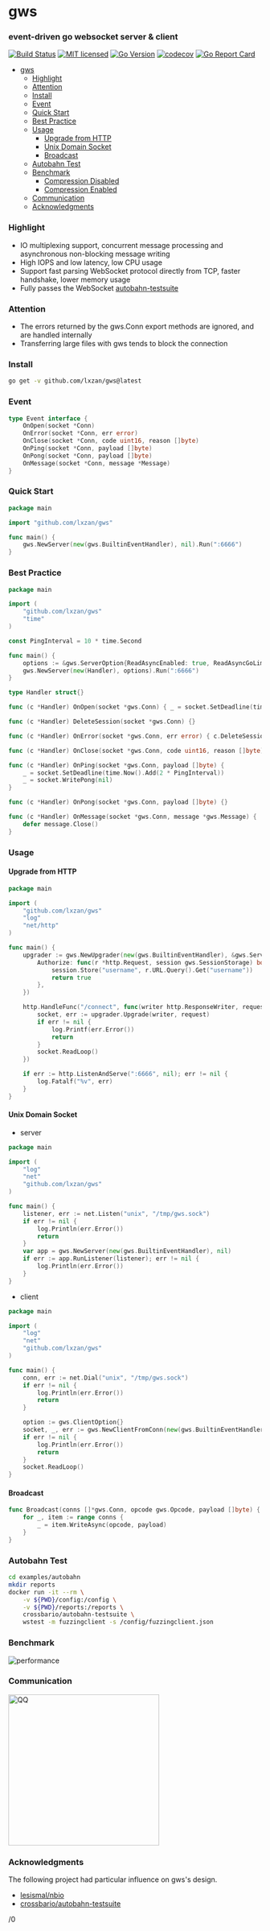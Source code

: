 # gws

### event-driven go websocket server & client

[![Build Status][1]][2] [![MIT licensed][3]][4] [![Go Version][5]][6] [![codecov][7]][8] [![Go Report Card][9]][10]

[1]: https://github.com/lxzan/gws/workflows/Go%20Test/badge.svg?branch=master

[2]: https://github.com/lxzan/gws/actions?query=branch%3Amaster

[3]: https://img.shields.io/badge/license-MIT-blue.svg

[4]: LICENSE

[5]: https://img.shields.io/badge/go-%3E%3D1.18-30dff3?style=flat-square&logo=go

[6]: https://github.com/lxzan/gws

[7]: https://codecov.io/github/lxzan/gws/branch/master/graph/badge.svg?token=DJU7YXWN05

[8]: https://app.codecov.io/gh/lxzan/gws

[9]: https://goreportcard.com/badge/github.com/lxzan/gws

[10]: https://goreportcard.com/report/github.com/lxzan/gws

- [gws](#gws)
	- [Highlight](#highlight)
	- [Attention](#attention)
	- [Install](#install)
	- [Event](#event)
	- [Quick Start](#quick-start)
	- [Best Practice](#best-practice)
	- [Usage](#usage)
		- [Upgrade from HTTP](#upgrade-from-http)
		- [Unix Domain Socket](#unix-domain-socket)
		- [Broadcast](#broadcast)
	- [Autobahn Test](#autobahn-test)
	- [Benchmark](#benchmark)
		- [Compression Disabled](#compression-disabled)
		- [Compression Enabled](#compression-enabled)
	- [Communication](#communication)
	- [Acknowledgments](#acknowledgments)

### Highlight

- IO multiplexing support, concurrent message processing and asynchronous non-blocking message writing
- High IOPS and low latency, low CPU usage
- Support fast parsing WebSocket protocol directly from TCP, faster handshake, lower memory usage
- Fully passes the WebSocket [autobahn-testsuite](https://lxzan.github.io/gws/reports/servers/)

### Attention

- The errors returned by the gws.Conn export methods are ignored, and are handled internally
- Transferring large files with gws tends to block the connection

### Install

```bash
go get -v github.com/lxzan/gws@latest
```

### Event

```go
type Event interface {
	OnOpen(socket *Conn)
	OnError(socket *Conn, err error)
	OnClose(socket *Conn, code uint16, reason []byte)
	OnPing(socket *Conn, payload []byte)
	OnPong(socket *Conn, payload []byte)
	OnMessage(socket *Conn, message *Message)
}
```

### Quick Start

```go
package main

import "github.com/lxzan/gws"

func main() {
	gws.NewServer(new(gws.BuiltinEventHandler), nil).Run(":6666")
}
```

### Best Practice

```go
package main

import (
	"github.com/lxzan/gws"
	"time"
)

const PingInterval = 10 * time.Second

func main() {
	options := &gws.ServerOption{ReadAsyncEnabled: true, ReadAsyncGoLimit: 4, CompressEnabled: true}
	gws.NewServer(new(Handler), options).Run(":6666")
}

type Handler struct{}

func (c *Handler) OnOpen(socket *gws.Conn) { _ = socket.SetDeadline(time.Now().Add(2 * PingInterval)) }

func (c *Handler) DeleteSession(socket *gws.Conn) {}

func (c *Handler) OnError(socket *gws.Conn, err error) { c.DeleteSession(socket) }

func (c *Handler) OnClose(socket *gws.Conn, code uint16, reason []byte) { c.DeleteSession(socket) }

func (c *Handler) OnPing(socket *gws.Conn, payload []byte) {
	_ = socket.SetDeadline(time.Now().Add(2 * PingInterval))
	_ = socket.WritePong(nil)
}

func (c *Handler) OnPong(socket *gws.Conn, payload []byte) {}

func (c *Handler) OnMessage(socket *gws.Conn, message *gws.Message) {
	defer message.Close()
}
```

### Usage

#### Upgrade from HTTP

```go
package main

import (
	"github.com/lxzan/gws"
	"log"
	"net/http"
)

func main() {
	upgrader := gws.NewUpgrader(new(gws.BuiltinEventHandler), &gws.ServerOption{
		Authorize: func(r *http.Request, session gws.SessionStorage) bool {
			session.Store("username", r.URL.Query().Get("username"))
			return true
		},
	})

	http.HandleFunc("/connect", func(writer http.ResponseWriter, request *http.Request) {
		socket, err := upgrader.Upgrade(writer, request)
		if err != nil {
			log.Printf(err.Error())
			return
		}
		socket.ReadLoop()
	})

	if err := http.ListenAndServe(":6666", nil); err != nil {
		log.Fatalf("%v", err)
	}
}
```

#### Unix Domain Socket

- server

```go
package main

import (
	"log"
	"net"
	"github.com/lxzan/gws"
)

func main() {
	listener, err := net.Listen("unix", "/tmp/gws.sock")
	if err != nil {
		log.Println(err.Error())
		return
	}
	var app = gws.NewServer(new(gws.BuiltinEventHandler), nil)
	if err := app.RunListener(listener); err != nil {
		log.Println(err.Error())
	}
}
```

- client

```go
package main

import (
	"log"
	"net"
	"github.com/lxzan/gws"
)

func main() {
	conn, err := net.Dial("unix", "/tmp/gws.sock")
	if err != nil {
		log.Println(err.Error())
		return
	}

	option := gws.ClientOption{}
	socket, _, err := gws.NewClientFromConn(new(gws.BuiltinEventHandler), &option, conn)
	if err != nil {
		log.Println(err.Error())
		return
	}
	socket.ReadLoop()
}
```

#### Broadcast

```go
func Broadcast(conns []*gws.Conn, opcode gws.Opcode, payload []byte) {
	for _, item := range conns {
		_ = item.WriteAsync(opcode, payload)
	}
}
```

### Autobahn Test

```bash
cd examples/autobahn
mkdir reports
docker run -it --rm \
    -v ${PWD}/config:/config \
    -v ${PWD}/reports:/reports \
    crossbario/autobahn-testsuite \
    wstest -m fuzzingclient -s /config/fuzzingclient.json
```

### Benchmark
![performance](assets/performance.png)

### Communication

<img src="assets/qq.jpg" alt="QQ" width="300"/>

### Acknowledgments

The following project had particular influence on gws's design.

- [lesismal/nbio](https://github.com/lesismal/nbio)
- [crossbario/autobahn-testsuite](https://github.com/crossbario/autobahn-testsuite)

/0
